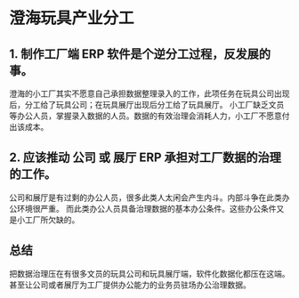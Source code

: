 # 澄海玩具产业分工

## 1. 制作工厂端 ERP 软件是个逆分工过程，反发展的事。

澄海的小工厂其实不愿意自己承担数据整理录入的工作，此项任务在玩具公司出现后，分工给了玩具公司；在玩具展厅出现后分工给了玩具展厅。
小工厂缺乏文员等办公人员，掌握录入数据的人员。数据的有效治理会消耗人力，小工厂不愿意付出该成本。

## 2. 应该推动 公司 或 展厅 ERP 承担对工厂数据的治理的工作。

公司和展厅是有过剩的办公人员，很多此类人太闲会产生内斗。内部斗争在此类办公环境很严重。
而此类办公人员具备治理数据的基本办公条件。这些办公条件又是小工厂所欠缺的。

## 总结

把数据治理压在有很多文员的玩具公司和玩具展厅端，软件化数据化都压在这端。甚至让公司或者展厅为工厂提供办公能力的业务员驻场办公治理数据。

